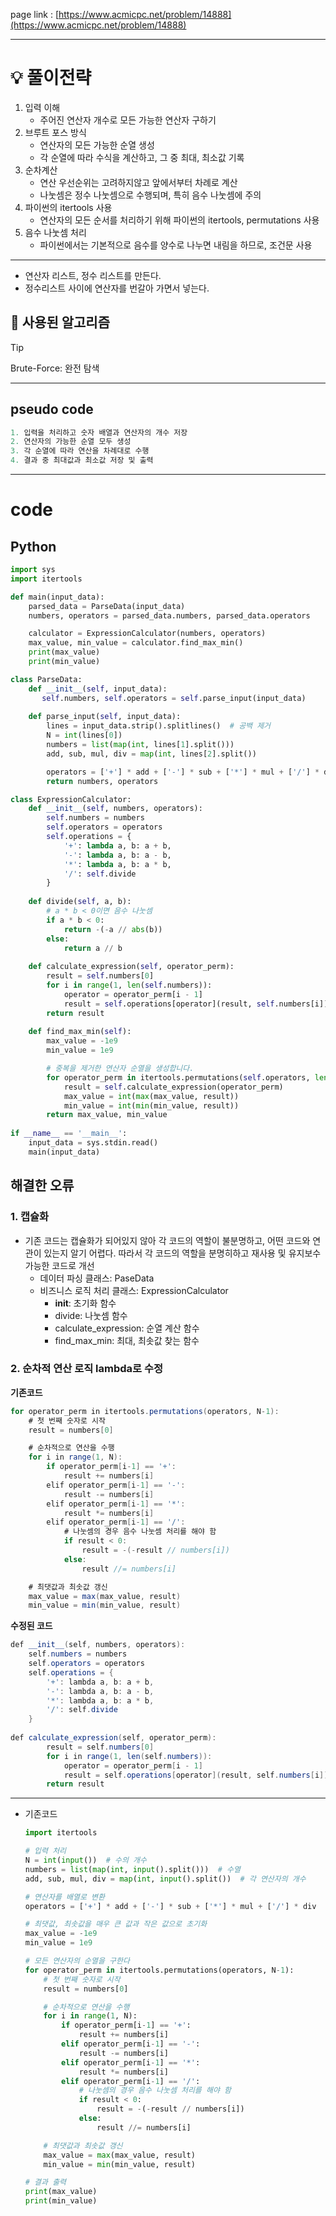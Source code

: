 page link : [https://www.acmicpc.net/problem/14888](https://www.acmicpc.net/problem/14888)

---

# 💡 풀이전략

1. 입력 이해
    - 주어진 연산자 개수로 모든 가능한 연산자 구하기
2. 브루트 포스 방식
    - 연산자의 모든 가능한 순열 생성
    - 각 순열에 따라 수식을 계산하고, 그 중 최대, 최소값 기록
3. 순차계산
    - 연산 우선순위는 고려하지않고 앞에서부터 차례로 계산
    - 나눗셈은 정수 나눗셈으로 수행되며, 특히 음수 나눗셈에 주의
4. 파이썬의 itertools 사용
    - 연산자의 모든 순서를 처리하기 위해 파이썬의 itertools, permutations 사용
5. 음수 나눗셈 처리
    - 파이썬에서는 기본적으로 음수를 양수로 나누면 내림을 하므로, 조건문 사용

---

- 연산자 리스트, 정수 리스트를 만든다.
- 정수리스트 사이에 연산자를 번갈아 가면서 넣는다.

## 🎨 사용된 알고리즘

> [!tip]
> Brute-Force: 완전 탐색

---

## pseudo code

```python
1. 입력을 처리하고 숫자 배열과 연산자의 개수 저장
2. 연산자의 가능한 순열 모두 생성
3. 각 순열에 따라 연산을 차례대로 수행
4. 결과 중 최대값과 최소값 저장 및 출력
```

---

# code

## Python

```python
import sys
import itertools

def main(input_data):
    parsed_data = ParseData(input_data)
    numbers, operators = parsed_data.numbers, parsed_data.operators

    calculator = ExpressionCalculator(numbers, operators)
    max_value, min_value = calculator.find_max_min()
    print(max_value)
    print(min_value)

class ParseData:
    def __init__(self, input_data):
       self.numbers, self.operators = self.parse_input(input_data)
    
    def parse_input(self, input_data):
        lines = input_data.strip().splitlines()  # 공백 제거
        N = int(lines[0])
        numbers = list(map(int, lines[1].split()))
        add, sub, mul, div = map(int, lines[2].split())

        operators = ['+'] * add + ['-'] * sub + ['*'] * mul + ['/'] * div
        return numbers, operators

class ExpressionCalculator:
    def __init__(self, numbers, operators):
        self.numbers = numbers
        self.operators = operators
        self.operations = {
            '+': lambda a, b: a + b,
            '-': lambda a, b: a - b,
            '*': lambda a, b: a * b,
            '/': self.divide
        }
    
    def divide(self, a, b):
        # a * b < 0이면 음수 나눗셈
        if a * b < 0:
            return -(-a // abs(b))
        else:
            return a // b
        
    def calculate_expression(self, operator_perm):
        result = self.numbers[0]
        for i in range(1, len(self.numbers)):
            operator = operator_perm[i - 1]
            result = self.operations[operator](result, self.numbers[i])
        return result
    
    def find_max_min(self):
        max_value = -1e9
        min_value = 1e9

        # 중복을 제거한 연산자 순열을 생성합니다.
        for operator_perm in itertools.permutations(self.operators, len(self.numbers) - 1):
            result = self.calculate_expression(operator_perm)
            max_value = int(max(max_value, result))
            min_value = int(min(min_value, result))
        return max_value, min_value
    
if __name__ == '__main__':
    input_data = sys.stdin.read()
    main(input_data)
```

## 해결한 오류

### 1. 캡슐화

- 기존 코드는 캡슐화가 되어있지 않아 각 코드의 역할이 불분명하고, 어떤 코드와 연관이 있는지 알기 어렵다. 따라서 각 코드의 역할을 분명히하고 재사용 및 유지보수 가능한 코드로 개선
    - 데이터 파싱 클래스: PaseData
    - 비즈니스 로직 처리 클래스: ExpressionCalculator
        - __init__: 초기화 함수
        - divide: 나눗셈 함수
        - calculate_expression: 순열 계산 함수
        - find_max_min: 최대, 최솟값 찾는 함수

### 2. 순차적 연산 로직 lambda로 수정

**기존코드**

```java
for operator_perm in itertools.permutations(operators, N-1):
    # 첫 번째 숫자로 시작
    result = numbers[0]

    # 순차적으로 연산을 수행
    for i in range(1, N):
        if operator_perm[i-1] == '+':
            result += numbers[i]
        elif operator_perm[i-1] == '-':
            result -= numbers[i]
        elif operator_perm[i-1] == '*':
            result *= numbers[i]
        elif operator_perm[i-1] == '/':
            # 나눗셈의 경우 음수 나눗셈 처리를 해야 함
            if result < 0:
                result = -(-result // numbers[i])
            else:
                result //= numbers[i]

    # 최댓값과 최솟값 갱신
    max_value = max(max_value, result)
    min_value = min(min_value, result)
```

**수정된 코드**

```java
def __init__(self, numbers, operators):
    self.numbers = numbers
    self.operators = operators
    self.operations = {
        '+': lambda a, b: a + b,
        '-': lambda a, b: a - b,
        '*': lambda a, b: a * b,
        '/': self.divide
    }
        
def calculate_expression(self, operator_perm):
		result = self.numbers[0]
		for i in range(1, len(self.numbers)):
		    operator = operator_perm[i - 1]
		    result = self.operations[operator](result, self.numbers[i])
		return result
```

---

- 기존코드
    
    ```python
    import itertools
    
    # 입력 처리
    N = int(input())  # 수의 개수
    numbers = list(map(int, input().split()))  # 수열
    add, sub, mul, div = map(int, input().split())  # 각 연산자의 개수
    
    # 연산자를 배열로 변환
    operators = ['+'] * add + ['-'] * sub + ['*'] * mul + ['/'] * div
    
    # 최댓값, 최솟값을 매우 큰 값과 작은 값으로 초기화
    max_value = -1e9
    min_value = 1e9
    
    # 모든 연산자의 순열을 구한다
    for operator_perm in itertools.permutations(operators, N-1):
        # 첫 번째 숫자로 시작
        result = numbers[0]
    
        # 순차적으로 연산을 수행
        for i in range(1, N):
            if operator_perm[i-1] == '+':
                result += numbers[i]
            elif operator_perm[i-1] == '-':
                result -= numbers[i]
            elif operator_perm[i-1] == '*':
                result *= numbers[i]
            elif operator_perm[i-1] == '/':
                # 나눗셈의 경우 음수 나눗셈 처리를 해야 함
                if result < 0:
                    result = -(-result // numbers[i])
                else:
                    result //= numbers[i]
    
        # 최댓값과 최솟값 갱신
        max_value = max(max_value, result)
        min_value = min(min_value, result)
    
    # 결과 출력
    print(max_value)
    print(min_value)
    ```
